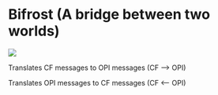 # Bifrost (A bridge between two worlds)

![](https://vignette.wikia.nocookie.net/mythology/images/8/89/Bifrost_in_Thor.jpg/revision/latest?cb=20120803170544)

Translates CF messages to OPI messages  (CF --> OPI)

Translates OPI messages to CF messages  (CF <-- OPI)
